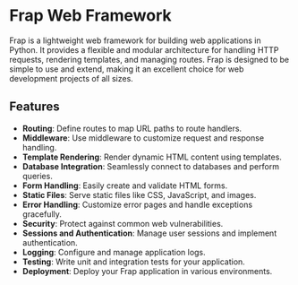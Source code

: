 # Frap Web Framework

Frap is a lightweight web framework for building web applications in Python. It provides a flexible and modular architecture for handling HTTP requests, rendering templates, and managing routes. Frap is designed to be simple to use and extend, making it an excellent choice for web development projects of all sizes.

## Features

- **Routing**: Define routes to map URL paths to route handlers.
- **Middleware**: Use middleware to customize request and response handling.
- **Template Rendering**: Render dynamic HTML content using templates.
- **Database Integration**: Seamlessly connect to databases and perform queries.
- **Form Handling**: Easily create and validate HTML forms.
- **Static Files**: Serve static files like CSS, JavaScript, and images.
- **Error Handling**: Customize error pages and handle exceptions gracefully.
- **Security**: Protect against common web vulnerabilities.
- **Sessions and Authentication**: Manage user sessions and implement authentication.
- **Logging**: Configure and manage application logs.
- **Testing**: Write unit and integration tests for your application.
- **Deployment**: Deploy your Frap application in various environments.

<!-- ## Installation

You can install Frap using pip:

```bash
pip install frap -->
